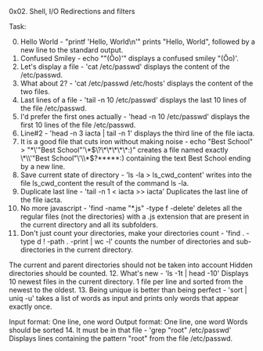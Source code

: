 0x02. Shell, I/O Redirections and filters

Task:

0. Hello World - "printf 'Hello, World\n'" prints "Hello, World", followed by a new line to the standard output. 
1. Confused Smiley - echo "\"(Ôo)'" displays a confused smiley "(Ôo)'.
2. Let's display a file - 'cat /etc/passwd' displays the content of the /etc/passwd.
3. What about 2? - 'cat /etc/passwd /etc/hosts' displays the content of the two files.
4. Last lines of a file - 'tail -n 10 /etc/passwd' displays the last 10 lines of the file /etc/passwd.
5. I'd prefer the first ones actually - 'head -n 10 /etc/passwd' displays the first 10 lines of the file /etc/passwd.
6. Line#2 - 'head -n 3 iacta | tail -n 1' displays the third line of the file iacta.
7. It is a good file that cuts iron without making noise - echo "Best School" > "\*\\\'\"Best School\"\'\\\*$\?\*\*\*\*\*:)" creates a file named exactly \*\\'"Best School"\'\\*$\?\*\*\*\*\*:) containing the text Best School ending by a new line.
8. Save current state of directory - 'ls -la > ls_cwd_content' writes into the file ls_cwd_content the result of the command ls -la.
9. Duplicate last line - 'tail -n 1 < iacta >> iacta' Duplicates the last line of the file iacta.
10. No more javascript - 'find -name "*.js" -type f -delete' deletes all the regular files (not the directories) with a .js extension that are present in the current directory and all its subfolders.
11. Don't just count your directories, make your directories count - 'find . -type d ! -path . -print | wc -l' counts the number of directories and sub-directories in the current directory.

The current and parent directories should not be taken into account
Hidden directories should be counted.
12. What's new - 'ls -1t | head -10' Displays 10 newest files in the current directory. 1 file per line and sorted from the newest to the oldest.
13. Being unique is better than being perfect - 'sort | uniq -u' takes a list of words as input and prints only words that appear exactly once.

Input format: One line, one word
Output format: One line, one word
Words should be sorted
14. It must be in that file - 'grep "root" /etc/passwd' Displays lines containing the pattern "root" from the file /etc/passwd.
